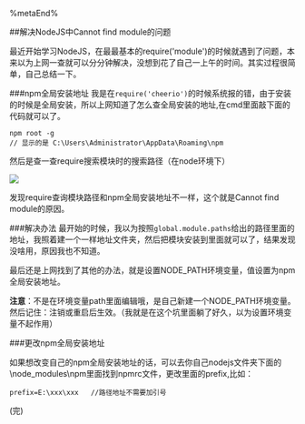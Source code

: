 <!--title: 解决NodeJS中Cannot find module的问题-->
<!--date: 2016-09-18-->
<!--tags: NodeJS-->
<!--abstract: 最近开始学习NodeJS，在最最基本的require('module')的时候就遇到了问题，本来以为上网一查就可以分分钟解决，没想到花了自己一上午的时间。其实过程很简单，自己总结一下。-->

%metaEnd%

##解决NodeJS中Cannot find module的问题


最近开始学习NodeJS，在最最基本的require('module')的时候就遇到了问题，本来以为上网一查就可以分分钟解决，没想到花了自己一上午的时间。其实过程很简单，自己总结一下。

###npm全局安装地址
我是在`require('cheerio')`的时候系统报的错，由于安装的时候是全局安装，所以上网知道了怎么查全局安装的地址,在cmd里面敲下面的代码就可以了。
	
	npm root -g
	// 显示的是 C:\Users\Administrator\AppData\Roaming\npm

然后是查一查require搜索模块时的搜索路径（在node环境下）

![](http://cezrh.img48.wal8.com/img48/544629_20160502104557/147402798177.png)

发现require查询模块路径和npm全局安装地址不一样，这个就是Cannot find module的原因。

###解决办法
最开始的时候，我以为按照`global.module.paths`给出的路径里面的地址，我照着建一个一样地址文件夹，然后把模块安装到里面就可以了，结果发现没啥用，原因我也不知道。

最后还是上网找到了其他的办法，就是设置NODE_PATH环境变量，值设置为npm全局安装地址。

**注意**：不是在环境变量path里面编辑哦，是自己新建一个NODE_PATH环境变量。然后记住：注销或重启后生效。（我就是在这个坑里面躺了好久，以为设置环境变量不起作用）

###更改npm全局安装地址

如果想改变自己的npm全局安装地址的话，可以去你自己nodejs文件夹下面的\node_modules\npm里面找到npmrc文件，更改里面的prefix,比如：
	
	prefix=E:\xxx\xxx 	//路径地址不需要加引号


(完)